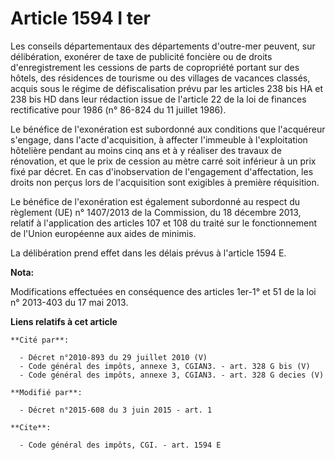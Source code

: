 # Article 1594 I ter

Les conseils départementaux des départements d'outre-mer peuvent, sur délibération, exonérer de taxe de publicité foncière ou
de droits d'enregistrement les cessions de parts de copropriété portant sur des hôtels, des résidences de tourisme ou des
villages de vacances classés, acquis sous le régime de défiscalisation prévu par les articles 238 bis HA et 238 bis HD dans
leur rédaction issue de l'article 22 de la loi de finances rectificative pour 1986 (n° 86-824 du 11 juillet 1986). 

Le bénéfice de l'exonération est subordonné aux conditions que l'acquéreur s'engage, dans l'acte d'acquisition, à affecter
l'immeuble à l'exploitation hôtelière pendant au moins cinq ans et à y réaliser des travaux de rénovation, et que le prix de
cession au mètre carré soit inférieur à un prix fixé par décret. En cas d'inobservation de l'engagement d'affectation, les
droits non perçus lors de l'acquisition sont exigibles à première réquisition. 

Le bénéfice de l'exonération est également subordonné au respect du règlement (UE) n° 1407/2013 de la Commission, du 18
décembre 2013, relatif à l'application des articles 107 et 108 du traité sur le fonctionnement de l'Union européenne aux
aides de minimis. 

La délibération prend effet dans les délais prévus à l'article 1594 E.

**Nota:**

Modifications effectuées en conséquence des articles 1er-1° et 51 de la loi n° 2013-403 du 17 mai 2013.

**Liens relatifs à cet article**

	**Cité par**:

	  - Décret n°2010-893 du 29 juillet 2010 (V)
	  - Code général des impôts, annexe 3, CGIAN3. - art. 328 G bis (V)
	  - Code général des impôts, annexe 3, CGIAN3. - art. 328 G decies (V)

	**Modifié par**:

	  - Décret n°2015-608 du 3 juin 2015 - art. 1

	**Cite**:

	  - Code général des impôts, CGI. - art. 1594 E
